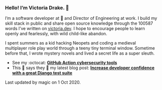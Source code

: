 ### Hello! I’m Victoria Drake. 👋

I’m a software developer at 💜 and Director of Engineering at work. I build my skill stack in public and share open source knowledge through the 100587 words I’ve written on [victoria.dev](https://victoria.dev). I hope to encourage people to learn openly and fearlessly, with wild child-like abandon.

I spent summers as a kid hacking Neopets and coding a medieval multiplayer role play world through a teeny tiny terminal window. Sometime before that, I wrote mystery novels and lived a secret life as a super sleuth.

- See my :octocat: **[GitHub Action cybersecurity tools](https://github.com/search?q=user%3Avictoriadrake+GitHub+Action+security)**
- This 🐣 says they 👏 my latest blog post: **[Increase developer confidence with a great Django test suite](https://victoria.dev/blog/increase-developer-confidence-with-a-great-django-test-suite/)**

Last updated by magic on 1 Oct 2020.
